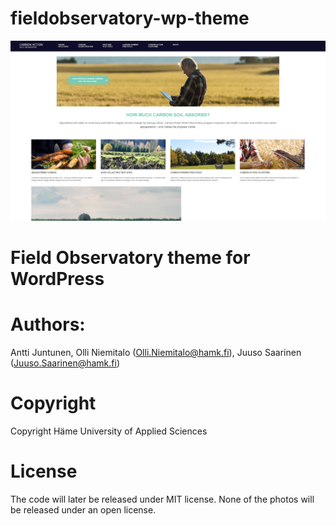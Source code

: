 # fieldobservatory-wp-theme
![Screenshot](screenshot.png)
# Field Observatory theme for WordPress

# Authors:
Antti Juntunen, Olli Niemitalo (Olli.Niemitalo@hamk.fi), Juuso Saarinen (Juuso.Saarinen@hamk.fi)

# Copyright
Copyright Häme University of Applied Sciences

# License
The code will later be released under MIT license.
None of the photos will be released under an open license.
